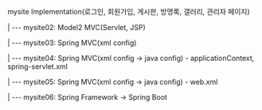 mysite Implementation(로그인, 회원가입, 게시판, 방명록, 갤러리, 관리자 페이지)

   | --- mysite02: Model2 MVC(Servlet, JSP)

   | --- mysite03: Spring MVC(xml config)

   | --- mysite04: Spring MVC(xml config -> java config) - applicationContext, spring-servlet.xml

   | --- mysite05: Spring MVC(xml config -> java config) - web.xml

   | --- mysite06: Spring Framework -> Spring Boot


